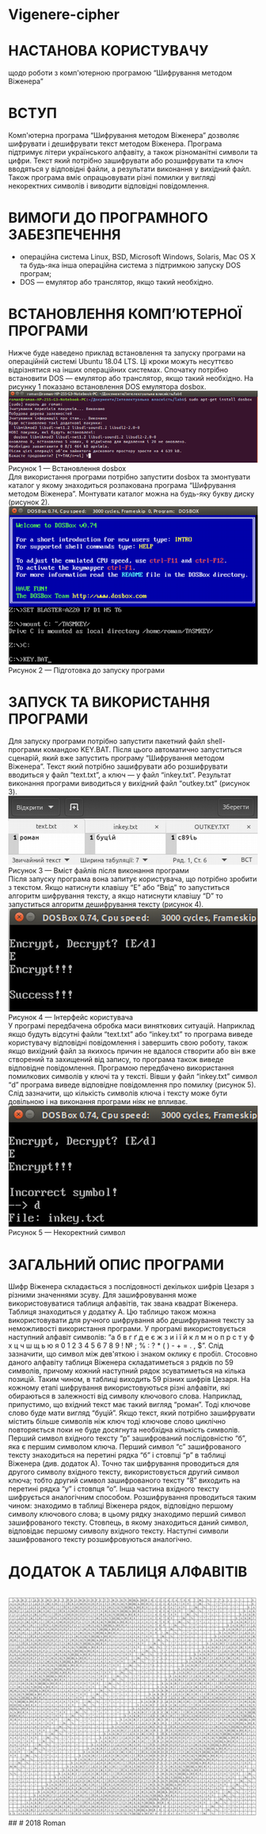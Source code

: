 # Vigenere-cipher
# НАСТАНОВА КОРИСТУВАЧУ
щодо роботи з комп'ютерною програмою “Шифрування методом Віженера”

# ВСТУП
Комп'ютерна програма “Шифрування методом Віженера” дозволяє шифрувати і дешифрувати текст методом Віженера. Програма підтримує літери українського алфавіту, а також різноманітні символи та цифри. Текст який потрібно зашифрувати або розшифрувати та ключ вводяться у відповідні файли, а результати виконання у вихідний файл. Також програма вміє опрацьовувати різні помилки у вигляді некоректних символів і виводити відповідні повідомлення.

# ВИМОГИ ДО ПРОГРАМНОГО ЗАБЕЗПЕЧЕННЯ
- операційна система Linux, BSD, Microsoft Windows, Solaris, Mac OS X та будь-яка інша операційна система з підтримкою запуску DOS програм;
- DOS — емулятор або транслятор, якщо такий необхідно.

# ВСТАНОВЛЕННЯ КОМП’ЮТЕРНОЇ ПРОГРАМИ
Нижче буде наведено приклад встановлення та запуску програми на операційній системі Ubuntu 18.04 LTS. Ці кроки можуть несуттєво відрізнятися на інших операційних системах. Спочатку потрібно встановити DOS — емулятор або транслятор, якщо такий необхідно. На рисунку 1 показано встановлення DOS емулятора dosbox.
<br>
<a href="https://raw.githubusercontent.com/RomanButsiy/Vigenere-cipher/master/screens/Screen1.png"><img src="https://raw.githubusercontent.com/RomanButsiy/Vigenere-cipher/master/screens/Screen1.png"></a>
<br>
Рисунок 1 — Встановлення dosbox
<br>
Для використання програми потрібно запустити dosbox та змонтувати каталог у якому знаходиться розпакована програма “Шифрування методом Віженера”. Монтувати каталог можна на будь-яку букву диску (рисунок 2).
<br>
<a href="https://raw.githubusercontent.com/RomanButsiy/Vigenere-cipher/master/screens/Screen2.png"><img src="https://raw.githubusercontent.com/RomanButsiy/Vigenere-cipher/master/screens/Screen2.png"></a>
<br>
Рисунок 2 — Підготовка до запуску програми
<br>
# ЗАПУСК ТА ВИКОРИСТАННЯ ПРОГРАМИ
Для запуску програми потрібно запустити пакетний файл shell-програми командою KEY.BAT. Після цього автоматично запуститься сценарій, який вже запустить програму “Шифрування методом Віженера”. Текст який потрібно зашифрувати або розшифрувати вводиться у файл “text.txt”, а ключ — у файл “inkey.txt”. Результат виконання програми виводиться у вихідний файл “outkey.txt” (рисунок 3). 
<br>
<a href="https://raw.githubusercontent.com/RomanButsiy/Vigenere-cipher/master/screens/Screen3.png"><img src="https://raw.githubusercontent.com/RomanButsiy/Vigenere-cipher/master/screens/Screen3.png"></a>
<br>
Рисунок 3 — Вміст файлів після виконання програми
<br>
Після запуску програма вона запитує користувача, що потрібно зробити з текстом. Якщо натиснути клавішу “E” або “Ввід” то запуститься алгоритм шифрування тексту, а якщо натиснути клавішу “D” то запуститься алгоритм дешифрування тексту (рисунок 4).
<br>
<a href="https://raw.githubusercontent.com/RomanButsiy/Vigenere-cipher/master/screens/Screen4.png"><img src="https://raw.githubusercontent.com/RomanButsiy/Vigenere-cipher/master/screens/Screen4.png"></a>
<br>
Рисунок 4 — Інтерфейс користувача
<br>
У програмі передбачена обробка маси виняткових ситуацій. Наприклад якщо будуть відсутні файли “text.txt” або “inkey.txt” то програма виведе користувачу відповідні повідомлення і завершить свою роботу, також якщо вихідний файл за якихось причин не вдалося створити або він вже створений та захищений від запису, то програма також виведе відповідне повідомлення.
Програмою передбачено використання помилкових символів у ключі та у тексті. Вівши у файл “inkey.txt” символ “d” програма виведе відповідне повідомлення про помилку (рисунок 5). Слід зазначити, що кількість символів ключа і тексту може бути довільною і на виконання програми ніяк не впливає.
<br>
<a href="https://raw.githubusercontent.com/RomanButsiy/Vigenere-cipher/master/screens/Screen5.png"><img src="https://raw.githubusercontent.com/RomanButsiy/Vigenere-cipher/master/screens/Screen5.png"></a>
<br>
Рисунок 5 — Некоректний символ
<br>
# ЗАГАЛЬНИЙ ОПИС ПРОГРАМИ

Шифр Віженера складається з послідовності декількох шифрів Цезаря з різними значеннями зсуву. Для зашифровування може використовуватися таблиця алфавітів, так звана квадрат Віженера. Таблиця знаходиться у додатку А. Цю таблицю також можна використовувати для ручного шифрування або дешифрування тексту за неможливості використання програми. У програмі  використовується наступний алфавіт символів: “а б в г ґ д е є ж з и і ї й к л м н о п р с т у ф х ц ч ш щ ь ю я 0 1 2 3 4 5 6 7 8 9   ! № ; % : ? * ( ) - + = . , $”. Слід зазначити, що символ між дев'яткою і знаком оклику є пробіл.
Стосовно даного алфавіту таблиця Віженера складатиметься з рядків по 59 символів, причому кожний наступний рядок зсуватиметься на кілька позицій. Таким чином, в таблиці виходить 59 різних шифрів Цезаря. На кожному етапі шифрування використовуються різні алфавіти, які обираються в залежності від символу ключового слова.
Наприклад, припустимо, що вхідний текст має такий вигляд “роман”. Тоді ключове слово буде мати вигляд “буцій”. Якщо текст, який потрібно зашифрувати містить більше символів ніж ключ тоді ключове слово циклічно повторяється поки не буде досягнута необхідна кількість символів.
Перший символ вхідного тексту “р” зашифрований послідовністю “б”, яка є першим символом ключа. Перший символ “с” зашифрованого тексту знаходиться на перетині рядка “б” і стовпці “р” в таблиці Віженера (див. додаток А). Точно так шифрування проводиться для другого символу вхідного тексту, використовується другий символ ключа; тобто другий символ зашифрованого тексту “8” виходить на перетині рядка “у” і стовпця “о”. Інша частина вхідного тексту шифрується аналогічним способом.
Розшифрування проводиться таким чином: знаходимо в таблиці Віженера рядок, відповідно першому символу ключового слова; в цьому рядку знаходимо перший символ зашифрованого тексту. Стовпець, в якому знаходиться даний символ, відповідає першому символу вхідного тексту. Наступні символи зашифрованого тексту розшифровуються аналогічно.
# ДОДАТОК А ТАБЛИЦЯ АЛФАВІТІВ
<br>
<a href="https://raw.githubusercontent.com/RomanButsiy/Vigenere-cipher/master/screens/Screen6.png"><img src="https://raw.githubusercontent.com/RomanButsiy/Vigenere-cipher/master/screens/Screen6.png"></a>
<br>
##
# 2018 Roman
